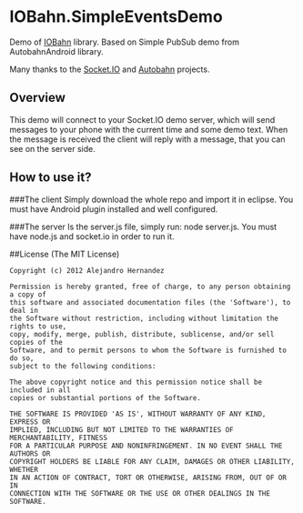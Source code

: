 IOBahn.SimpleEventsDemo
=======================

Demo of [IOBahn](https://github.com/magnux/IOBahn) library. Based on Simple PubSub demo from AutobahnAndroid library.

Many thanks to the [Socket.IO](http://socket.io/) and [Autobahn](http://autobahn.ws/) projects.

## Overview

This demo will connect to your Socket.IO demo server, which will send messages to your phone with the current time and some demo text.
When the message is received the client will reply with a message, that you can see on the server side.

## How to use it?

###The client
Simply download the whole repo and import it in eclipse. You must have Android plugin installed and well configured.

###The server
Is the server.js file, simply run: node server.js. You must have node.js and socket.io in order to run it. 

##License
(The MIT License)
    
    Copyright (c) 2012 Alejandro Hernandez
    
    Permission is hereby granted, free of charge, to any person obtaining a copy of
    this software and associated documentation files (the 'Software'), to deal in
    the Software without restriction, including without limitation the rights to use,
    copy, modify, merge, publish, distribute, sublicense, and/or sell copies of the
    Software, and to permit persons to whom the Software is furnished to do so,
    subject to the following conditions:
    
    The above copyright notice and this permission notice shall be included in all
    copies or substantial portions of the Software.
    
    THE SOFTWARE IS PROVIDED 'AS IS', WITHOUT WARRANTY OF ANY KIND, EXPRESS OR
    IMPLIED, INCLUDING BUT NOT LIMITED TO THE WARRANTIES OF MERCHANTABILITY, FITNESS
    FOR A PARTICULAR PURPOSE AND NONINFRINGEMENT. IN NO EVENT SHALL THE AUTHORS OR
    COPYRIGHT HOLDERS BE LIABLE FOR ANY CLAIM, DAMAGES OR OTHER LIABILITY, WHETHER
    IN AN ACTION OF CONTRACT, TORT OR OTHERWISE, ARISING FROM, OUT OF OR IN
    CONNECTION WITH THE SOFTWARE OR THE USE OR OTHER DEALINGS IN THE SOFTWARE.